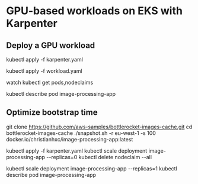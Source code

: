 # GPU-based workloads on EKS with Karpenter

## Deploy a GPU workload

kubectl apply -f karpenter.yaml

kubectl apply -f workload.yaml

watch kubectl get pods,nodeclaims

kubectl describe pod image-processing-app

## Optimize bootstrap time

git clone https://github.com/aws-samples/bottlerocket-images-cache.git
cd bottlerocket-images-cache
./snapshot.sh -r eu-west-1 -s 100 docker.io/christianhxc/image-processing-app:latest

kubectl apply -f karpenter.yaml
kubectl scale deployment image-processing-app --replicas=0
kubectl delete nodeclaim --all

kubectl scale deployment image-processing-app --replicas=1
kubectl describe pod image-processing-app